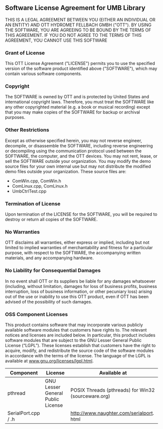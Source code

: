 ## Software License Agreement for UMB Library

THIS IS A LEGAL AGREEMENT BETWEEN YOU (EITHER AN INDIVIDUAL OR AN ENTITY) AND OTT HYDROMET FELLBACH GMBH ("OTT"). BY USING THE SOFTWARE, YOU ARE AGREEING TO BE BOUND BY THE TERMS OF THIS AGREEMENT. IF YOU DO NOT AGREE TO THE TERMS OF THIS AGREEMENT, YOU CANNOT USE THIS SOFTWARE

###  Grant of License
This OTT License Agreement ("LICENSE") permits you to use the specified version of the software product identified above ("SOFTWARE"), which may contain various software components.

### Copyright
The SOFTWARE is owned by OTT and is protected by United States and international copyright laws. Therefore, you must treat the SOFTWARE like any other copyrighted material (e.g. a book or musical recording) except that you may make copies of the SOFTWARE for backup or archival purposes.

### Other Restrictions
Except as otherwise specified herein, you may not reverse engineer, decompile, or disassemble the SOFTWARE, including reverse engineering or decompiling using the communication protocol used between the SOFTWARE, the computer, and the OTT devices. You may not rent, lease, or sell the SOFTWARE outside your organization. You may modify the demo source files for your own internal use but may not distribute the modified demo files outside your organization. These source files are:
* ComWin.cpp, ComWin.h
* ComLinux.cpp, ComLinux.h 
* UmbCtrlTest.cpp

### Termination of License
Upon termination of the LICENSE for the SOFTWARE, you will be required to destroy or return all copies of the SOFTWARE.

### No Warranties
OTT disclaims all warranties, either express or implied, including but not limited to implied warranties of merchantability and fitness for a particular purpose, with respect to the SOFTWARE, the accompanying written materials, and any accompanying hardware.

### No Liability for Consequential Damages
In no event shall OTT or its suppliers be liable for any damages whatsoever (including, without limitation, damages for loss of business profits, business interruption, loss of business information, or other pecuniary loss) arising out of the use or inability to use this OTT product, even if OTT has been advised of the possibility of such damages.

### OSS Component Licenses
This product contains software that may incorporate various publicly available software modules that customers have rights to. The relevant notices and licenses are included below. In particular, this product includes software modules that are subject to the GNU Lesser General Public License (“LGPL”). These licenses establish that customers have the right to acquire, modify, and redistribute the source code of the software modules in accordance with the terms of the license. The language of the LGPL is available at www.gnu.org/licenses/lgpl.html.

| Component           | License                            | Available at                                       |
| ------------------- | ---------------------------------- | ---------------------------------------------------|
| pthread             | GNU Lesser General Public License  | POSIX Threads (pthreads) for Win32 (sourceware.org)|
| SerialPort.cpp / .h |                                    | http://www.naughter.com/serialport. html           |